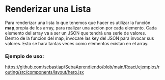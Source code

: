 # Renderizar una Lista

Para renderizar una lista lo que tenemos que hacer es utilizar la función **map**,propia de los array, para realizar una accion por cada elemento.
Cada elemento del array va a ser un JSON que tendrá una serie de valores.
Dentro de la funcion del map, invocare las key del JSON para invocar sus valores. Esto se hara tantas veces como elementos existan en el array.

### Ejemplo de uso:

https://github.com/sebastiap/SebaAprendiendo/blob/main/React/ejemplos/routing/src/components/layout/hero.jsx
